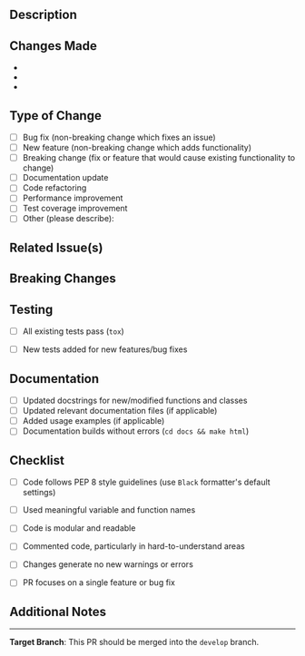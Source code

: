 ## Description

<!-- Provide a brief description of the changes in this PR -->

## Changes Made

<!-- List the main changes made in this PR -->

- 
- 
- 


## Type of Change

<!-- Check the appropriate box by replacing [ ] with [x] -->

- [ ] Bug fix (non-breaking change which fixes an issue)
- [ ] New feature (non-breaking change which adds functionality)
- [ ] Breaking change (fix or feature that would cause existing functionality to change)
- [ ] Documentation update
- [ ] Code refactoring
- [ ] Performance improvement
- [ ] Test coverage improvement
- [ ] Other (please describe):

## Related Issue(s)

<!-- Link to related issue(s) if applicable -->
<!-- Example: Fixes #123, Closes #456, Related to #789 -->

## Breaking Changes

<!-- If this PR introduces breaking changes, describe them here -->
<!-- Otherwise, write "None" -->


## Testing

<!-- Describe the tests you ran to verify your changes -->

- [ ] All existing tests pass (`tox`)
- [ ] New tests added for new features/bug fixes


## Documentation

<!-- Check all that apply -->

- [ ] Updated docstrings for new/modified functions and classes
- [ ] Updated relevant documentation files (if applicable)
- [ ] Added usage examples (if applicable)
- [ ] Documentation builds without errors (`cd docs && make html`)

## Checklist

<!-- Check all that apply -->

- [ ] Code follows PEP 8 style guidelines (use ``Black`` formatter's default settings)
- [ ] Used meaningful variable and function names
- [ ] Code is modular and readable
- [ ] Commented code, particularly in hard-to-understand areas
- [ ] Changes generate no new warnings or errors
- [ ] PR focuses on a single feature or bug fix


## Additional Notes

<!-- Any additional information that reviewers should know
Add screenshots here if relevant -->

---
**Target Branch**: This PR should be merged into the `develop` branch.

